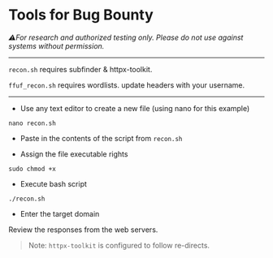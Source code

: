 # Tools for Bug Bounty

_⚠️For research and authorized testing only. Please do not use against systems without permission._

---

`recon.sh` requires subfinder & httpx-toolkit.

`ffuf_recon.sh` requires wordlists.  update headers with your username.

---

- Use any text editor to create a new file (using nano for this example)

`nano recon.sh`

-  Paste in the contents of the script from `recon.sh`

-  Assign the file executable rights

`sudo chmod +x`

-  Execute bash script

`./recon.sh`

-  Enter the target domain

Review the responses from the web servers.

> Note: `httpx-toolkit` is configured to follow re-directs.
